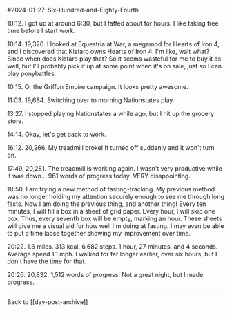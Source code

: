 #2024-01-27-Six-Hundred-and-Eighty-Fourth

10:12.  I got up at around 6:30, but I faffed about for hours.  I like taking free time before I start work.  

10:14.  19,320.  I looked at Equestria at War, a megamod for Hearts of Iron 4, and I discovered that Kistaro owns Hearts of Iron 4.  I'm like, wait what?  Since when does Kistaro play that?  So it seems wasteful for me to buy it as well, but I'll probably pick it up at some point when it's on sale, just so I can play ponybattles.

10:15.  Or the Griffon Empire campaign.  It looks pretty awesome.

11:03.  19,684.  Switching over to morning Nationstates play.

13:27.  I stopped playing Nationstates a while ago, but I hit up the grocery store.

14:14.  Okay, let's get back to work.

16:12.  20,266.  My treadmill broke!  It turned off suddenly and it won't turn on.

17:49.  20,281.  The treadmill is working again.  I wasn't very productive while it was down...  961 words of progress today.  VERY disappointing.

18:50.  I am trying a new method of fasting-tracking.  My previous method was no longer holding my attention securely enough to see me through long fasts.  Now I am doing the previous thing, and another thing!  Every ten minutes, I will fill a box in a sheet of grid paper.  Every hour, I will skip one box.  Thus, every seventh box will be empty, marking an hour.  These sheets will give me a visual aid for how well I'm doing at fasting.  I may even be able to put a time lapse together showing my improvement over time.

20:22.  1.6 miles.  313 kcal.  6,682 steps.  1 hour, 27 minutes, and 4 seconds.  Average speed 1.1 mph.  I walked for far longer earlier, over six hours, but I don't have the time for that.

20:26.  20,832.  1,512 words of progress.  Not a great night, but I made progress.

---
Back to [[day-post-archive]]